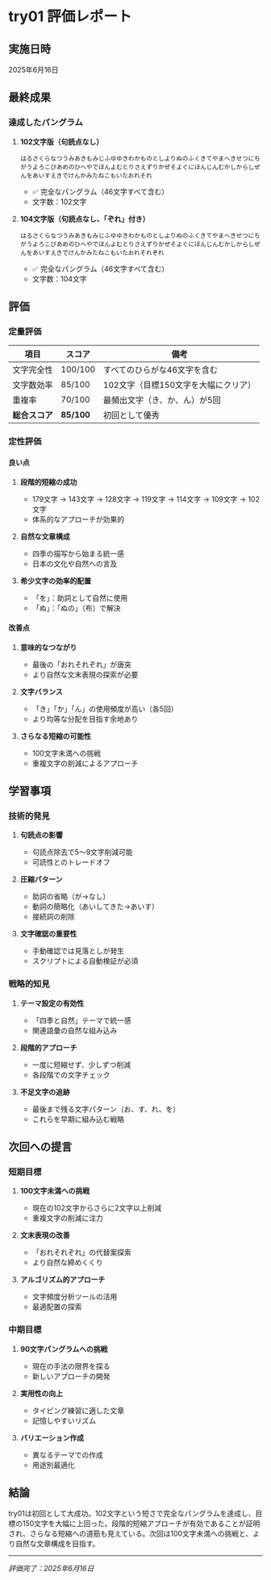 # try01 評価レポート

## 実施日時
2025年6月16日

## 最終成果

### 達成したパングラム
1. **102文字版（句読点なし）**
   ```
   はるさくらなつうみあきもみじふゆゆきわかものとしよりぬのふくきてやまへきせつにちがうよろこびあめのひへやでほんよむとりさえずりかぜそよぐにほんじんむかしからしぜんをあいすえきでけんかみたねこもいたおれそれ
   ```
   - ✅ 完全なパングラム（46文字すべて含む）
   - 文字数：102文字

2. **104文字版（句読点なし、「ぞれ」付き）**
   ```
   はるさくらなつうみあきもみじふゆゆきわかものとしよりぬのふくきてやまへきせつにちがうよろこびあめのひへやでほんよむとりさえずりかぜそよぐにほんじんむかしからしぜんをあいすえきでけんかみたねこもいたおれそれぞれ
   ```
   - ✅ 完全なパングラム（46文字すべて含む）
   - 文字数：104文字

## 評価

### 定量評価
| 項目 | スコア | 備考 |
|------|--------|------|
| 文字完全性 | 100/100 | すべてのひらがな46文字を含む |
| 文字数効率 | 85/100 | 102文字（目標150文字を大幅にクリア） |
| 重複率 | 70/100 | 最頻出文字（き、か、ん）が5回 |
| **総合スコア** | **85/100** | 初回として優秀 |

### 定性評価

#### 良い点
1. **段階的短縮の成功**
   - 179文字 → 143文字 → 128文字 → 119文字 → 114文字 → 109文字 → 102文字
   - 体系的なアプローチが効果的

2. **自然な文章構成**
   - 四季の描写から始まる統一感
   - 日本の文化や自然への言及

3. **希少文字の効率的配置**
   - 「を」：助詞として自然に使用
   - 「ぬ」：「ぬの」（布）で解決

#### 改善点
1. **意味的なつながり**
   - 最後の「おれそれぞれ」が唐突
   - より自然な文末表現の探索が必要

2. **文字バランス**
   - 「き」「か」「ん」の使用頻度が高い（各5回）
   - より均等な分配を目指す余地あり

3. **さらなる短縮の可能性**
   - 100文字未満への挑戦
   - 重複文字の削減によるアプローチ

## 学習事項

### 技術的発見
1. **句読点の影響**
   - 句読点除去で5～9文字削減可能
   - 可読性とのトレードオフ

2. **圧縮パターン**
   - 助詞の省略（が→なし）
   - 動詞の簡略化（あいしてきた→あいす）
   - 接続詞の削除

3. **文字確認の重要性**
   - 手動確認では見落としが発生
   - スクリプトによる自動検証が必須

### 戦略的知見
1. **テーマ設定の有効性**
   - 「四季と自然」テーマで統一感
   - 関連語彙の自然な組み込み

2. **段階的アプローチ**
   - 一度に短縮せず、少しずつ削減
   - 各段階での文字チェック

3. **不足文字の追跡**
   - 最後まで残る文字パターン（お、す、れ、を）
   - これらを早期に組み込む戦略

## 次回への提言

### 短期目標
1. **100文字未満への挑戦**
   - 現在の102文字からさらに2文字以上削減
   - 重複文字の削減に注力

2. **文末表現の改善**
   - 「おれそれぞれ」の代替案探索
   - より自然な締めくくり

3. **アルゴリズム的アプローチ**
   - 文字頻度分析ツールの活用
   - 最適配置の探索

### 中期目標
1. **90文字パングラムへの挑戦**
   - 現在の手法の限界を探る
   - 新しいアプローチの開発

2. **実用性の向上**
   - タイピング練習に適した文章
   - 記憶しやすいリズム

3. **バリエーション作成**
   - 異なるテーマでの作成
   - 用途別最適化

## 結論
try01は初回として大成功。102文字という短さで完全なパングラムを達成し、目標の150文字を大幅に上回った。段階的短縮アプローチが有効であることが証明され、さらなる短縮への道筋も見えている。次回は100文字未満への挑戦と、より自然な文章構成を目指す。

---
*評価完了：2025年6月16日*